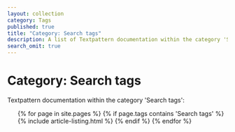 ```yaml
---
layout: collection
category: Tags
published: true
title: "Category: Search tags"
description: A list of Textpattern documentation within the category 'Search tags'.
search_omit: true
---
```


# Category: Search tags

Textpattern documentation within the category 'Search tags':

<ol class="list--no-bullets">
    {% for page in site.pages %}
        {% if page.tags contains 'Search tags' %}
            {% include article-listing.html %}
        {% endif %}
    {% endfor %}
</ol>

<!--
{% include article-group.html group="Search tags" %}
-->
